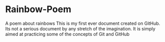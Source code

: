 # Rainbow-Poem
A poem about rainbows
This is my first ever document created on GitHub. Its not a serious document by any stretch of the imagination. It is simply aimed at practicing some of the concepts of Git and GitHub
